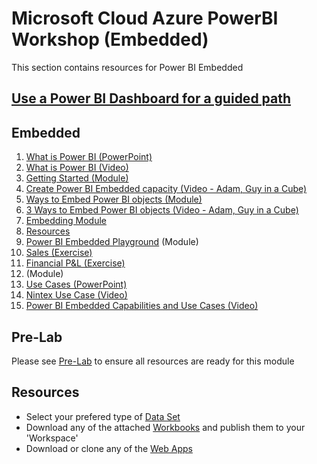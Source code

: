 # Microsoft Cloud Azure PowerBI Workshop (Embedded)
This section contains resources for Power BI Embedded

## [Use a Power BI Dashboard for a guided path](https://msit.powerbi.com/groups/me/apps/b8b1db8c-97e7-4bb6-a350-94f4b08ff7f3)

## Embedded

1. [What is Power BI (PowerPoint)](./1.%20What%20is%20Power%20BI%20Embedded.pptx)
2. [What is Power BI (Video)](./2.%20%20What%20is%20Power%20BI%20Embedded%20(Video).md)
3. [Getting Started (Module)](./3.%20Getting%20Started.pptx)
4. [Create Power BI Embedded capacity (Video - Adam, Guy in a Cube)](./4.%20Create%20Power%20BI%20Embedded%20Capacity%20(Video).md)
5. [Ways to Embed Power BI objects (Module)](./5.%20Ways%20to%20Embed%20Power%20BI%20objects.pptx)
6. [3 Ways to Embed Power BI objects (Video - Adam, Guy in a Cube)](./6.%20%203%20Ways%20to%20Embed%20Power%20BI%20Objects%20(Video).md)
7. [Embedding Module]()
8. [Resources]()
9. [Power BI Embedded Playground](https://microsoft.github.io/PowerBI-JavaScript/demo/v2-demo/index.html) (Module)
10. [Sales (Exercise)](./_10.%20Performance%20Best%20Practices.pptx)
11. [Financial P&L (Exercise)](./_11.%20Security%20and%20Permissions.pptx)
12. (Module)
13. [Use Cases (PowerPoint)](./_13.%20Use%20Cases.pptx)
14. [Nintex Use Case (Video)](./_14.%20%20Nintex%20Use%20Case%20(Video).md)
15. [Power BI Embedded Capabilities and Use Cases (Video)](./_15.%20%20Power%20BI%20Embedded%20Capabilities%20and%20Use%20Cases%20(Video).md)


## Pre-Lab
Please see [Pre-Lab](https://github.com/hnc198/AzurePowerBI/tree/master/Hands-on%20Modules/1.%20Pre-Lab%20Work) to ensure all resources are ready for this module

## Resources
- Select your prefered type of [Data Set](https://github.com/hnc198/AzurePowerBI/tree/master/1.%20Data%20Sets)
- Download any of the attached [Workbooks](https://github.com/hnc198/AzurePowerBI/tree/master/2.%20Workbooks) and publish them to your 'Workspace' 
- Download or clone any of the [Web Apps](https://github.com/hnc198/AzurePowerBI/tree/master/3.%20Web%20Apps) 
